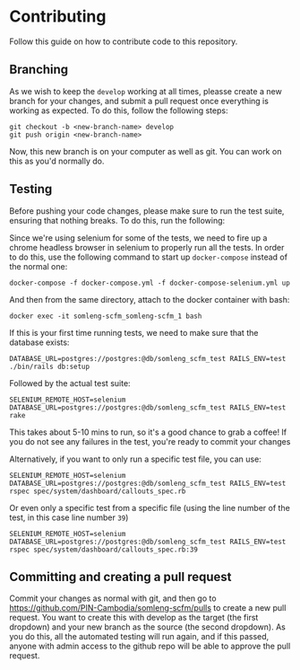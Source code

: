 # Contributing

Follow this guide on how to contribute code to this repository.

## Branching

As we wish to keep the `develop` working at all times, pleasse create a new branch for your changes, and submit a pull request once everything is working as expected. To do this, follow the following steps:

    git checkout -b <new-branch-name> develop
    git push origin <new-branch-name>

Now, this new branch is on your computer as well as git. You can work on this as you'd normally do.

## Testing

Before pushing your code changes, please make sure to run the test suite, ensuring that nothing breaks. To do this, run the following:

Since we're using selenium for some of the tests, we need to fire up a chrome headless browser in selenium to properly run all the tests. In order to do this, use the following command to start up `docker-compose` instead of the normal one:

    docker-compose -f docker-compose.yml -f docker-compose-selenium.yml up

And then from the same directory, attach to the docker container with bash:

    docker exec -it somleng-scfm_somleng-scfm_1 bash

If this is your first time running tests, we need to make sure that the database exists:

    DATABASE_URL=postgres://postgres:@db/somleng_scfm_test RAILS_ENV=test ./bin/rails db:setup

Followed by the actual test suite:

    SELENIUM_REMOTE_HOST=selenium DATABASE_URL=postgres://postgres:@db/somleng_scfm_test RAILS_ENV=test rake

This takes about 5-10 mins to run, so it's a good chance to grab a coffee! If you do not see any failures in the test, you're ready to commit your changes

Alternatively, if you want to only run a specific test file, you can use:

    SELENIUM_REMOTE_HOST=selenium DATABASE_URL=postgres://postgres:@db/somleng_scfm_test RAILS_ENV=test rspec spec/system/dashboard/callouts_spec.rb

Or even only a specific test from a specific file (using the line number of the test, in this case line number `39`)

    SELENIUM_REMOTE_HOST=selenium DATABASE_URL=postgres://postgres:@db/somleng_scfm_test RAILS_ENV=test rspec spec/system/dashboard/callouts_spec.rb:39

## Committing and creating a pull request

Commit your changes as normal with git, and then go to https://github.com/PIN-Cambodia/somleng-scfm/pulls to create a new pull request. You want to create this with develop as the target (the first dropdown) and your new branch as the source (the second dropdown). As you do this, all the automated testing will run again, and if this passed, anyone with admin access to the github repo will be able to approve the pull request.
